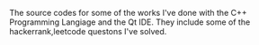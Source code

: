 The source codes for some of the works I've done with the C++ Programming Langiage and the Qt IDE.
They include some of the hackerrank,leetcode questons I've solved.
